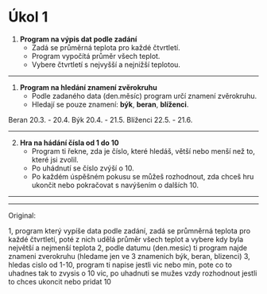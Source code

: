 # Úkol 1

1. **Program na výpis dat podle zadání**  
   - Zadá se průměrná teplota pro každé čtvrtletí. 
   - Program vypočítá průměr všech teplot.
   - Vybere čtvrtletí s nejvyšší a nejnižší teplotou.

---
1. **Program na hledání znamení zvěrokruhu**  
   - Podle zadaného data (den.měsíc) program určí znamení zvěrokruhu.
   - Hledají se pouze znamení: **býk**, **beran**, **blíženci**.

Beran     20.3. - 20.4.
Býk       20.4. - 21.5.
Blíženci  22.5. - 21.6.

---
2. **Hra na hádání čísla od 1 do 10**  
   - Program ti řekne, zda je číslo, které hledáš, větší nebo menší než to, které jsi zvolil.
   - Po uhádnutí se číslo zvýší o 10.
   - Po každém úspěšném pokusu se můžeš rozhodnout, zda chceš hru ukončit nebo pokračovat s navýšením o dalších 10.

---
---
Original:

1, program který vypíše data podle zadání, zadá se průmněrná teplota pro každé čtvrtletí, poté z nich udělá průměr všech teplot a vybere kdy byla největší a nejmenší teplota
2, podle datumu (den.mesic) ti program najde znameni zverokruhu (hledame jen ve 3 znamenich býk, beran, blizenci)
3, hledas cislo od 1-10, program ti napise jestli vic nebo min, pote co to uhadnes tak to zvysis o 10 vic, po uhadnuti se mužes vzdy rozhodnout jestli to chces ukoncit nebo pridat 10
